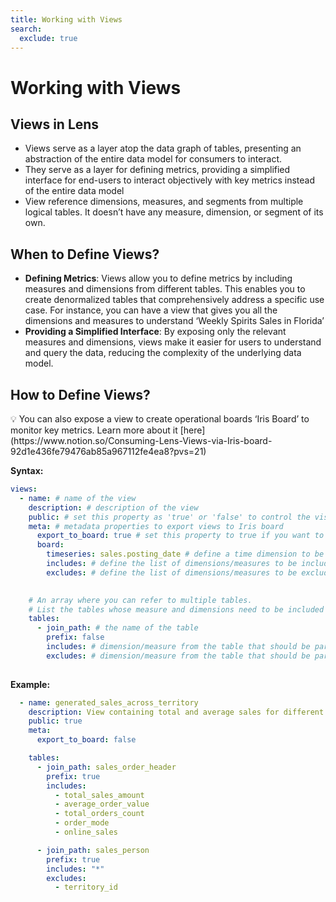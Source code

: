```yaml
---
title: Working with Views
search:
  exclude: true
---
```


# Working with Views

## Views in Lens

- Views serve as a layer atop the data graph of tables, presenting an abstraction of the entire data model for consumers to interact.
- They serve as a layer for defining metrics, providing a simplified interface for end-users to interact objectively with key metrics instead of the entire data model
- View reference dimensions, measures, and segments from multiple logical tables. It doesn’t have any measure, dimension, or segment of its own.

## When to Define Views?

- **Defining Metrics**: Views allow you to define metrics by including measures and dimensions from different tables. This enables you to create denormalized tables that comprehensively address a specific use case. For instance, you can have a view that gives you all the dimensions and measures to understand ‘Weekly Spirits Sales in Florida’
- **Providing a Simplified Interface**: By exposing only the relevant measures and dimensions, views make it easier for users to understand and query the data, reducing the complexity of the underlying data model.

## How to Define Views?

<aside>
💡 You can also expose a view to create operational boards ‘Iris Board’ to monitor key metrics. Learn more about it [here](https://www.notion.so/Consuming-Lens-Views-via-Iris-board-92d1e436fe79476ab85a967112fe4ea8?pvs=21)

</aside>

**Syntax:**

```yaml
views:
  - name: # name of the view 
    description: # description of the view
    public: # set this property as 'true' or 'false' to control the visibility
    meta: # metadata properties to export views to Iris board
      export_to_board: true # set this property to true if you want to export the view 
      board:
        timeseries: sales.posting_date # define a time dimension to be used to create the time-series chart
        includes: # define the list of dimensions/measures to be included in the board
        excludes: # define the list of dimensions/measures to be excluded from the board
   

    # An array where you can refer to multiple tables. 
    # List the tables whose measure and dimensions need to be included in the view
    tables:
      - join_path: # the name of the table
        prefix: false
        includes: # dimension/measure from the table that should be part of the view
        excludes: # dimension/measure from the table that should be part of the view
        
```

**Example:**

```yaml
  - name: generated_sales_across_territory
    description: View containing total and average sales for different territories
    public: true
    meta:
      export_to_board: false 

    tables:
      - join_path: sales_order_header
        prefix: true
        includes:
          - total_sales_amount
          - average_order_value
          - total_orders_count
          - order_mode
          - online_sales

      - join_path: sales_person
        prefix: true
        includes: "*"
        excludes:
          - territory_id
```